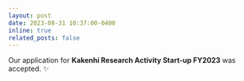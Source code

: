 ```yaml
---
layout: post
date: 2023-08-31 10:37:00-0400
inline: true
related_posts: false
---
```


Our application for <b>Kakenhi Research Activity Start-up FY2023</b> was accepted. :sparkles:
